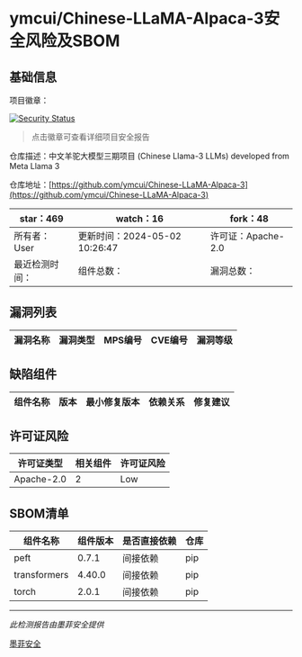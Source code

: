 # ymcui/Chinese-LLaMA-Alpaca-3安全风险及SBOM

## 基础信息

项目徽章：

[![Security Status](https://www.murphysec.com/platform3/v31/badge/1786464944949047296.svg)](https://www.murphysec.com/console/report/1785739168828035072/1786464944949047296)

> 点击徽章可查看详细项目安全报告

仓库描述：中文羊驼大模型三期项目 (Chinese Llama-3 LLMs) developed from Meta Llama 3

仓库地址：[https://github.com/ymcui/Chinese-LLaMA-Alpaca-3](https://github.com/ymcui/Chinese-LLaMA-Alpaca-3)

| star：469 | watch：16 | fork：48 |
| ----------- | -------------- | ------------ |
| 所有者：User | 更新时间：2024-05-02 10:26:47 | 许可证：Apache-2.0 |
| 最近检测时间： | 组件总数： | 漏洞总数： |




## 漏洞列表

| 漏洞名称 | 漏洞类型 | MPS编号 | CVE编号 | 漏洞等级 |
| ------- | ------ | ------- | ------ | ----- |





## 缺陷组件

| 组件名称 | 版本 | 最小修复版本 | 依赖关系 | 修复建议 |
| -------- | ---- | ------------ | -------- | -------- |





## 许可证风险

| 许可证类型 | 相关组件 | 许可证风险 |
| ---------- | -------- | ---------- |
|Apache-2.0|2|Low|




## SBOM清单

| 组件名称 | 组件版本 | 是否直接依赖 | 仓库 |
| -------- | -------- | ------------ | ---- |
|peft|0.7.1|间接依赖|pip|
|transformers|4.40.0|间接依赖|pip|
|torch|2.0.1|间接依赖|pip|


------

*此检测报告由墨菲安全提供*

[墨菲安全](www.murphysec.com)